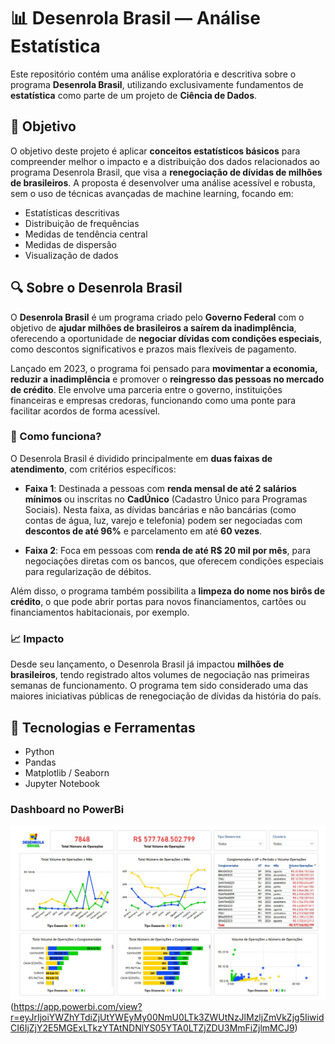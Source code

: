 # 📊 Desenrola Brasil — Análise Estatística

Este repositório contém uma análise exploratória e descritiva sobre o programa **Desenrola Brasil**, utilizando exclusivamente fundamentos de **estatística** como parte de um projeto de **Ciência de Dados**.

## 🧠 Objetivo

O objetivo deste projeto é aplicar **conceitos estatísticos básicos** para compreender melhor o impacto e a distribuição dos dados relacionados ao programa Desenrola Brasil, que visa a **renegociação de dívidas de milhões de brasileiros**. A proposta é desenvolver uma análise acessível e robusta, sem o uso de técnicas avançadas de machine learning, focando em:

- Estatísticas descritivas  
- Distribuição de frequências  
- Medidas de tendência central  
- Medidas de dispersão  
- Visualização de dados  

## 🔍 Sobre o Desenrola Brasil

O **Desenrola Brasil** é um programa criado pelo **Governo Federal** com o objetivo de **ajudar milhões de brasileiros a saírem da inadimplência**, oferecendo a oportunidade de **negociar dívidas com condições especiais**, como descontos significativos e prazos mais flexíveis de pagamento.

Lançado em 2023, o programa foi pensado para **movimentar a economia, reduzir a inadimplência** e promover o **reingresso das pessoas no mercado de crédito**. Ele envolve uma parceria entre o governo, instituições financeiras e empresas credoras, funcionando como uma ponte para facilitar acordos de forma acessível.

### 🧾 Como funciona?

O Desenrola Brasil é dividido principalmente em **duas faixas de atendimento**, com critérios específicos:

- **Faixa 1**: Destinada a pessoas com **renda mensal de até 2 salários mínimos** ou inscritas no **CadÚnico** (Cadastro Único para Programas Sociais). Nesta faixa, as dívidas bancárias e não bancárias (como contas de água, luz, varejo e telefonia) podem ser negociadas com **descontos de até 96%** e parcelamento em até **60 vezes**.
  
- **Faixa 2**: Foca em pessoas com **renda de até R$ 20 mil por mês**, para negociações diretas com os bancos, que oferecem condições especiais para regularização de débitos.

Além disso, o programa também possibilita a **limpeza do nome nos birôs de crédito**, o que pode abrir portas para novos financiamentos, cartões ou financiamentos habitacionais, por exemplo.

### 📈 Impacto

Desde seu lançamento, o Desenrola Brasil já impactou **milhões de brasileiros**, tendo registrado altos volumes de negociação nas primeiras semanas de funcionamento. O programa tem sido considerado uma das maiores iniciativas públicas de renegociação de dívidas da história do país.


## 🧰 Tecnologias e Ferramentas

- Python  
- Pandas  
- Matplotlib / Seaborn  
- Jupyter Notebook 

### Dashboard no PowerBi

![Dashboard Power BI](imagens/dash.jpg)(https://app.powerbi.com/view?r=eyJrIjoiYWZhYTdiZjUtYWEyMy00NmU0LTk3ZWUtNzJlMzljZmVkZjg5IiwidCI6IjZjY2E5MGExLTkzYTAtNDNlYS05YTA0LTZjZDU3MmFiZjlmMCJ9)





